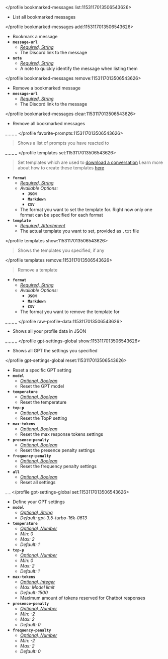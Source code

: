 </profile bookmarked-messages list:1153117013506543626>
- List all bookmarked messages

</profile bookmarked-messages add:1153117013506543626>
- Bookmark a message
- __**`message-url`**__
  - *[Required, String](<https://discord.com/channels/1100933695986208849/1139918131737923614/1149278889156296724>)*
  - The Discord link to the message
- __**`note`**__
  - *[Required, String](<https://discord.com/channels/1100933695986208849/1139918131737923614/1149278889156296724>)*
  - A note to quickly identify the message when listing them

</profile bookmarked-messages remove:1153117013506543626>
- Remove a bookmarked message
- __**`message-url`**__
  - *[Required, String](<https://discord.com/channels/1100933695986208849/1139918131737923614/1149278889156296724>)*
  - The Discord link to the message

</profile bookmarked-messages clear:1153117013506543626>
- Remove all bookmarked messages



_ _
_ _
</profile favorite-prompts:1153117013506543626>
> Shows a list of prompts you have reacted to



_ _
_ _
</profile templates set:1153117013506543626>
> Set templates which are used to [download a conversation](<https://discord.com/channels/1100933695986208849/1164286329165717575>)
> Learn more about how to create these templates [here](<https://discord.com/channels/1100933695986208849/1164336383679275088>)
- __**`format`**__
  - *[Required, String](<https://discord.com/channels/1100933695986208849/1139918131737923614/1149278889156296724>)*
  - *Available Options:*
	- __**`JSON`**__
	- __**`Markdown`**__
	- __**`CSV`**__
  - The format you want to set the template for. Right now only one format can be specified for each format
- __**`template`**__
  - *[Required, Attachment](<https://discord.com/channels/1100933695986208849/1139918131737923614/1149278889156296724>)*
  - The actual template you want to set, provided as `.txt` file

</profile templates show:1153117013506543626>
> Shows the templates you specified, if any

</profile templates remove:1153117013506543626>
> Remove a template
- __**`format`**__
  - *[Required, String](<https://discord.com/channels/1100933695986208849/1139918131737923614/1149278889156296724>)*
  - *Available Options:*
	- __**`JSON`**__
	- __**`Markdown`**__
	- __**`CSV`**__
  - The format you want to remove the template for



_ _
_ _
</profile raw-profile-data:1153117013506543626>
- Shows all your profile data in JSON









_ _
_ _
</profile gpt-settings-global show:1153117013506543626>
- Shows all GPT the settings you specified

</profile gpt-settings-global reset:1153117013506543626>
- Reset a specific GPT setting
- __**`model`**__
  - *[Optional, Boolean](<https://discord.com/channels/1100933695986208849/1139918131737923614/1149278889156296724>)*
  - Reset the GPT model
- __**`temperature`**__
  - *[Optional, Boolean](<https://discord.com/channels/1100933695986208849/1139918131737923614/1149278889156296724>)*
  - Reset the temperature
- __**`top-p`**__
  - *[Optional, Boolean](<https://discord.com/channels/1100933695986208849/1139918131737923614/1149278889156296724>)*
  - Reset the TopP setting
- __**`max-tokens`**__
  - *[Optional, Boolean](<https://discord.com/channels/1100933695986208849/1139918131737923614/1149278889156296724>)*
  - Reset the max response tokens settings
- __**`presence-penalty`**__
  - *[Optional, Boolean](<https://discord.com/channels/1100933695986208849/1139918131737923614/1149278889156296724>)*
  - Reset the presence penalty settings
- __**`frequency-penalty`**__
  - *[Optional, Boolean](<https://discord.com/channels/1100933695986208849/1139918131737923614/1149278889156296724>)*
  - Reset the frequency penalty settings
- __**`all`**__
  - *[Optional, Boolean](<https://discord.com/channels/1100933695986208849/1139918131737923614/1149278889156296724>)*
  - Reset all settings

_ _
</profile gpt-settings-global set:1153117013506543626>
- Define your GPT settings
- __**`model`**__
  - *[Optional, String](<https://discord.com/channels/1100933695986208849/1139918131737923614/1149278889156296724>)*
  - *Default: gpt-3.5-turbo-16k-0613*
- __**`temperature`**__
  - *[Optional, Number](<https://discord.com/channels/1100933695986208849/1139918131737923614/1149278889156296724>)*
  - *Min: 0*
  - *Max: 2*
  - *Default: 1*
- __**`top-p`**__
  - *[Optional, Number](<https://discord.com/channels/1100933695986208849/1139918131737923614/1149278889156296724>)*
  - *Min: 0*
  - *Max: 2*
  - *Default: 1*
- __**`max-tokens`**__
  - *[Optional, Integer](<https://discord.com/channels/1100933695986208849/1139918131737923614/1149278889156296724>)*
  - *Max: Model limit*
  - *Default: 1500*
  - Maximum amount of tokens reserved for Chatbot responses
- __**`presence-penalty`**__
  - *[Optional, Number](<https://discord.com/channels/1100933695986208849/1139918131737923614/1149278889156296724>)*
  - *Min: -2*
  - *Max: 2*
  - *Default: 0*
- __**`frequency-penalty`**__
  - *[Optional, Number](<https://discord.com/channels/1100933695986208849/1139918131737923614/1149278889156296724>)*
  - *Min: -2*
  - *Max: 2*
  - *Default: 0*